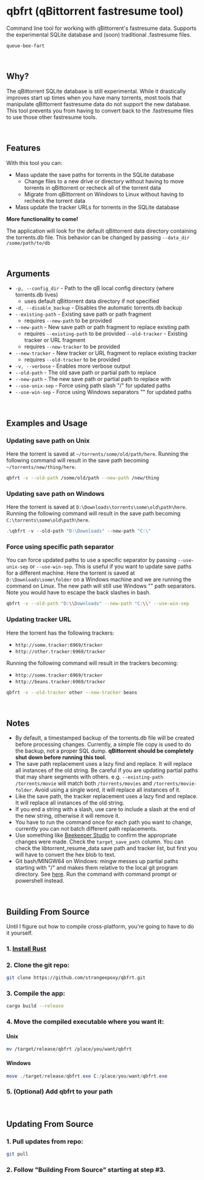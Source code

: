 # qbfrt (qBittorrent fastresume tool)
Command line tool for working with qBittorrent's fastresume data. Supports the experimental SQLite database and (soon) traditional .fastresume files.

`queue-bee-fart`

<br>

## Why?
The qBittorrent SQLite database is still experimental. While it drastically improves start up times when you have many torrents, most tools that manipulate qBittorrent fastresume data do not support the new database. This tool prevents you from having to convert back to the .fastresume files to use those other fastresume tools.

<br>

## Features
With this tool you can:
- Mass update the save paths for torrents in the SQLite database
    - Change files to a new drive or directory without having to move torrents in qBittorrent or recheck all of the torrent data
    - Migrate from qBittorrent on Windows to Linux without having to recheck the torrent data
- Mass update the tracker URLs for torrents in the SQLite database


**More functionality to come!**

The application will look for the default qBittorrent data directory
containing the torrents.db file. This behavior can be changed by passing
`--data_dir /some/path/to/db`

<br>

## Arguments
- `-p, --config_dir` - Path to the qB local config directory (where torrents.db lives)
    - uses default qBittorrent data directory if not specified
- `-d, --disable_backup` - Disables the automatic torrents.db backup
- `--existing-path` - Existing save path or path fragment
    - requires `--new-path` to be provided
- `--new-path` - New save path or path fragment to replace existing path
    - requires `--existing-path` to be provided
  `--old-tracker` - Existing tracker or URL fragment
    - requires `--new-tracker` to be provided
- `--new-tracker` - New tracker or URL fragment to replace existing tracker
    - requires `--old-tracker` to be provided
- `-v, --verbose` - Enables more verbose output
- `--old-path` - The old save path or partial path to replace
- `--new-path` - The new save path or partial path to replace with
- `--use-unix-sep` - Force using path slash "/" for updated paths
- `--use-win-sep` - Force using Windows separators "\" for updated paths

<br>

## Examples and Usage
### Updating save path on Unix
Here the torrent is saved at `~/torrents/some/old/path/here`. Running the following command
will result in the save path becoming `~/torrents/new/thing/here`.
```bash
qbfrt -v --old-path /some/old/path --new-path /new/thing
```
### Updating save path on Windows
Here the torrent is saved at `D:\Downloads\torrents\some\old\path\here`. Running the following
command will result in the save path becoming `C:\torrents\some\old\path\here`.  
```powershell
.\qbfrt -v --old-path "D:\Downloads" --new-path "C:\"
```
### Force using specific path separator
You can force updated paths to use a specific separator by passing `--use-unix-sep` or `--use-win-sep`.
This is useful if you want to update save paths for a different machine. Here the torrent is saved at
`D:\Downloads\some\folder` on a Windows machine and we are running the command on Linux. The new path
will still use Windows "\" path separators. Note you would have to escape the back slashes in bash.
```bash
qbfrt -v --old-path "D:\\Downloads" --new-path "C:\\" --use-win-sep
```
### Updating tracker URL
Here the torrent has the following trackers: 
- `http://some.tracker:6969/tracker`
- `http://other.tracker:6969/tracker`

Running the following command will result in the trackers becoming:
- `http://some.tracker:6969/tracker`
- `http://beans.tracker:6969/tracker`
```bash
qbfrt -v --old-tracker other --new-tracker beans
```

<br>

## Notes
- By default, a timestamped backup of the torrents.db file will be created before processing changes. Currently,
a simple file copy is used to do the backup, not a proper SQL dump. **qBittorrent should be completely shut down
before running this tool.**
- The save path replacement uses a lazy find and replace. It will replace all instances of the old string. Be careful
if you are updating partial paths that may share segments with others. e.g. `--existing-path /torrents/movie` will
match both `/torrents/movies` and `/torrents/movie-folder`. Avoid using a single word, it will replace all instances
of it.
- Like the save path, the tracker replacement uses a lazy find and replace. It will replace all instances of the old string.
- If you end a string with a slash, use care to include a slash at the end of the new string, otherwise it will remove it.
- You have to run the command once for each path you want to change, currently you can not batch different path replacements.
- Use something like [Beekeeper Studio](https://www.beekeeperstudio.io/) to confirm the appropriate changes
were made. Check the `target_save_path` column. You can check the libtorrent_resume_data save path and tracker list, but first
you will have to convert the hex blob to text.
- Git bash/MINGW64 on Windows: mingw messes up partial paths starting with "/" and makes them relative to the local git
program directory. See [here](https://github.com/moby/moby/issues/24029#issuecomment-250412919). Run the command with command
prompt or powershell instead.

<br>

## Building From Source
Until I figure out how to compile cross-platform, you're going to have to do it yourself.


### 1. [Install Rust](https://www.rust-lang.org/tools/install)
### 2. Clone the git repo:
```bash
git clone https://github.com/strangeepoxy/qbfrt.git
```
### 3. Compile the app:
```bash
cargo build --release
```
### 4. Move the compiled executable where you want it:
#### Unix
```bash
mv /target/release/qbfrt /place/you/want/qbfrt
```
#### Windows
```powershell
move ./target/release/qbfrt.exe C:/place/you/want/qbfrt.exe
```
### 5. (Optional) Add qbfrt to your path

<br>

## Updating From Source

### 1. Pull updates from repo:
```bash
git pull
```
### 2. Follow "Building From Source" starting at step #3.
